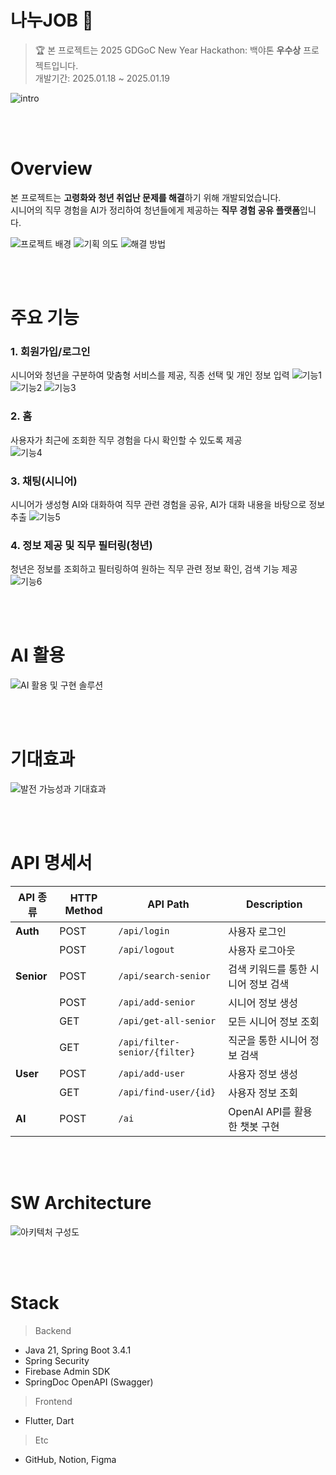 # 나누JOB 🤝
> 🏆 본 프로젝트는 2025 GDGoC New Year Hackathon: 백야톤 **우수상** 프로젝트입니다.<br/>
> 개발기간: 2025.01.18 ~ 2025.01.19
> 
![intro](/docs/images/intro.png)

<br><br>

# Overview
본 프로젝트는 **고령화와 청년 취업난 문제를 해결**하기 위해 개발되었습니다.  
시니어의 직무 경험을 AI가 정리하여 청년들에게 제공하는 **직무 경험 공유 플랫폼**입니다.

![프로젝트 배경](/docs/images/프로젝트%20배경.png)
![기획 의도](/docs/images/기획%20의도.png)
![해결 방법](/docs/images/해결%20방법.png)

<br><br>

# 주요 기능
### 1. 회원가입/로그인
시니어와 청년을 구분하여 맞춤형 서비스를 제공, 직종 선택 및 개인 정보 입력
![기능1](/docs/images/기능1.png)
![기능2](/docs/images/기능2.png)
![기능3](/docs/images/기능3.png)
### 2. 홈
사용자가 최근에 조회한 직무 경험을 다시 확인할 수 있도록 제공  
![기능4](/docs/images/기능4.png)
### 3. 채팅(시니어)
시니어가 생성형 AI와 대화하여 직무 관련 경험을 공유, AI가 대화 내용을 바탕으로 정보 추출
![기능5](/docs/images/기능5.png)
### 4. 정보 제공 및 직무 필터링(청년)
청년은 정보를 조회하고 필터링하여 원하는 직무 관련 정보 확인, 검색 기능 제공
![기능6](/docs/images/기능6.png)

<br><br>

# AI 활용
![AI 활용 및 구현 솔루션](/docs/images/AI%20활용%20및%20구현%20솔루션.png)

<br><br>

# 기대효과
![발전 가능성과 기대효과](/docs/images/발전%20가능성과%20기대효과.png)

<br><br>

# API 명세서

| API 종류  | HTTP Method | API Path                         | Description |
|-----------|------------|----------------------------------|-------------|
| **Auth** | POST       | `/api/login`                   | 사용자 로그인 |
|           | POST       | `/api/logout`                  | 사용자 로그아웃 |
| **Senior** | POST       | `/api/search-senior`           | 검색 키워드를 통한 시니어 정보 검색 |
|           | POST       | `/api/add-senior`              | 시니어 정보 생성 |
|           | GET        | `/api/get-all-senior`          | 모든 시니어 정보 조회 |
|           | GET        | `/api/filter-senior/{filter}`  | 직군을 통한 시니어 정보 검색 |
| **User** | POST       | `/api/add-user`               | 사용자 정보 생성 |
|           | GET        | `/api/find-user/{id}`          | 사용자 정보 조회 |
| **AI** | POST       | `/ai`                          | OpenAI API를 활용한 챗봇 구현 |

<br><br>

# SW Architecture
![아키텍처 구성도](/docs/images/아키텍처%20구성도.png)

<br><br>

# Stack
> Backend
* Java 21, Spring Boot 3.4.1
* Spring Security
* Firebase Admin SDK
* SpringDoc OpenAPI (Swagger)
> Frontend
* Flutter, Dart
> Etc
* GitHub, Notion, Figma